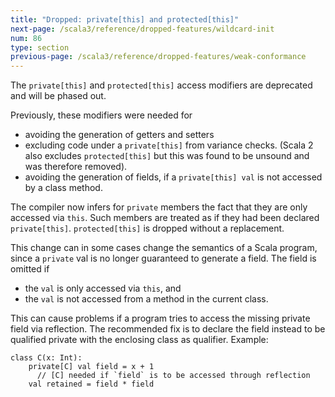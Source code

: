```yaml
---
title: "Dropped: private[this] and protected[this]"
next-page: /scala3/reference/dropped-features/wildcard-init
num: 86
type: section
previous-page: /scala3/reference/dropped-features/weak-conformance
---
```


<!-- THIS FILE HAS BEEN GENERATED BY SCALADOC PREPROCESSOR.
    The whole process of generation the docs can be found under this README: https://github.com/lampepfl/dotty/blob/master/docs/README.md
    The source file can be found here https://github.com/lampepfl/dotty/edit/master/docs/docs/reference/dropped-features/this-qualifier.md
    NOTE THAT ANY CHANGES TO THIS FILE WILL BE OVERRIDEN BY PREPROCESSOR.
-->

The `private[this]` and `protected[this]` access modifiers are deprecated and will be phased out.

Previously, these modifiers were needed for

- avoiding the generation of getters and setters
- excluding code under a `private[this]` from variance checks. (Scala 2 also excludes `protected[this]` but this was found to be unsound and was therefore removed).
- avoiding the generation of fields, if a `private[this] val` is not accessed
  by a class method.

The compiler now infers for `private` members the fact that they are only accessed via `this`. Such members are treated as if they had been declared `private[this]`. `protected[this]` is dropped without a replacement.

This change can in some cases change the semantics of a Scala program, since a
`private` val is no longer guaranteed to generate a field. The field
is omitted if

- the `val` is only accessed via `this`, and
- the `val` is not accessed from a method in the current class.

This can cause problems if a program tries to access the missing private field via reflection. The recommended fix is to declare the field instead to be qualified private with the enclosing class as qualifier. Example:

<div class="snippet" ><div class="buttons"></div><pre><code class="language-scala"><span id="0" class="" >class C(x: Int):
</span><span id="1" class="" >    private[C] val field = x + 1
</span><span id="2" class="" >      // [C] needed if `field` is to be accessed through reflection
</span><span id="3" class="" >    val retained = field * field
</span></code></pre></div>
